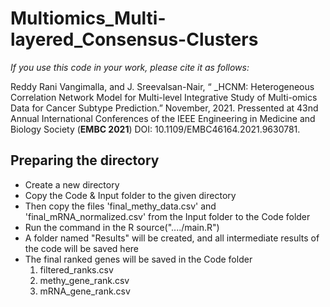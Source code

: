 # Multiomics_Multi-layered_Consensus-Clusters

_If you use this code in your work, please cite it as follows:_

Reddy Rani Vangimalla, and J. Sreevalsan-Nair, “ _HCNM: Heterogeneous Correlation Network Model for Multi-level Integrative Study of Multi-omics Data for Cancer Subtype Prediction.” November, 2021. Pressented at 43nd Annual International Conferences of the IEEE Engineering in Medicine and Biology Society (**EMBC 2021**) DOI: 10.1109/EMBC46164.2021.9630781.


## Preparing the directory
- Create a new directory 
- Copy the Code & Input folder to the given directory
- Then copy the files 'final_methy_data.csv' and 'final_mRNA_normalized.csv' from the Input folder to the Code folder
- Run the command in the R source("..../main.R")
- A folder named "Results" will be created, and all intermediate results of the code will be saved here
- The final ranked genes will be saved in the Code folder
    1. filtered_ranks.csv
    2. methy_gene_rank.csv
    3. mRNA_gene_rank.csv
  
